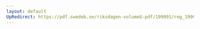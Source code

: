 ```yaml
---
layout: default
UpRedirect: https://pdf.swedeb.se/riksdagen-volumeG-pdf/199091/reg_199091/reg_199091_0183.pdf
---
```

